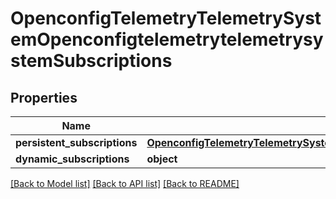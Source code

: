 # OpenconfigTelemetryTelemetrySystemOpenconfigtelemetrytelemetrysystemSubscriptions

## Properties
Name | Type | Description | Notes
------------ | ------------- | ------------- | -------------
**persistent_subscriptions** | [**OpenconfigTelemetryTelemetrySystemOpenconfigtelemetrytelemetrysystemSubscriptionsPersistentsubscriptions**](OpenconfigTelemetryTelemetrySystemOpenconfigtelemetrytelemetrysystemSubscriptionsPersistentsubscriptions.md) |  | [optional] 
**dynamic_subscriptions** | **object** |  | [optional] 

[[Back to Model list]](../README.md#documentation-for-models) [[Back to API list]](../README.md#documentation-for-api-endpoints) [[Back to README]](../README.md)


